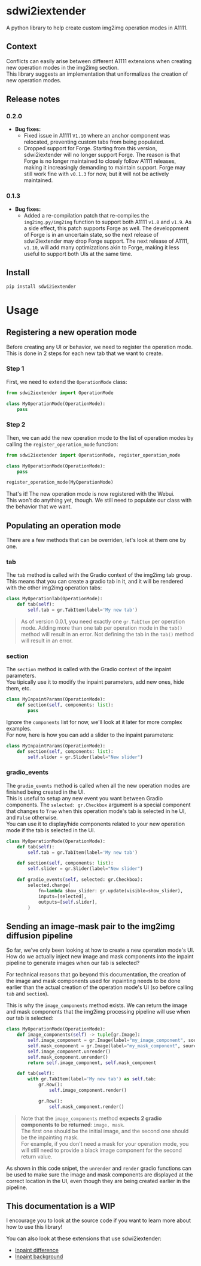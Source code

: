 # sdwi2iextender
A python library to help create custom img2img operation modes in A1111.  

## Context
Conflicts can easily arise between different A1111 extensions when creating new operation modes in the img2img section.  
This library suggests an implementation that uniformalizes the creation of new operation modes.  

## Release notes
### 0.2.0
- **Bug fixes:**
    - Fixed issue in A1111 `V1.10` where an anchor component was relocated, preventing custom tabs from being populated.
    - Dropped support for Forge. Starting from this version, sdwi2iextender will no longer support Forge. The reason is that Forge is no longer maintained to closely follow A1111 releases, making it increasingly demanding to maintain support. Forge may still work fine with `v0.1.3` for now, but it will not be actively maintained. 
### 0.1.3
- **Bug fixes:**
    - Added a re-compilation patch that re-compiles the `img2img.py/img2img` function to support both A1111 `v1.8` and `v1.9`. As a side effect, this patch supports Forge as well. The developpment of Forge is in an uncertain state, so the next release of sdwi2iextender may drop Forge support. The next release of A1111, `v1.10`, will add many optimizations akin to Forge, making it less useful to support both UIs at the same time. 

## Install
```
pip install sdwi2iextender
```

# Usage

## Registering a new operation mode
Before creating any UI or behavior, we need to register the operation mode.  
This is done in 2 steps for each new tab that we want to create.  

### Step 1
First, we need to extend the `OperationMode` class:
```py
from sdwi2iextender import OperationMode

class MyOperationMode(OperationMode):
    pass
```

### Step 2
Then, we can add the new operation mode to the list of operation modes by calling the `register_operation_mode` function:
```py
from sdwi2iextender import OperationMode, register_operation_mode

class MyOperationMode(OperationMode):
    pass

register_operation_mode(MyOperationMode)
```

That's it! The new operation mode is now registered with the Webui.  
This won't do anything yet, though. We still need to populate our class with the behavior that we want.  

## Populating an operation mode
There are a few methods that can be overriden, let's look at them one by one.  

### tab
The `tab` method is called with the Gradio context of the img2img tab group.  
This means that you can create a gradio tab in it, and it will be rendered with the other img2img operation tabs:  
```py
class MyOperationTab(OperationMode):
    def tab(self):
        self.tab = gr.TabItem(label='My new tab')

```

> As of version 0.0.1, you need exactly one `gr.TabItem` per operation mode. 
> Adding more than one tab per operation mode in the `tab()` method will result in an error. 
> Not defining the tab in the `tab()` method will result in an error.  

### section
The `section` method is called with the Gradio context of the inpaint parameters.  
You tipically use it to modify the inpaint parameters, add new ones, hide them, etc.  
```py
class MyInpaintParams(OperationMode):
    def section(self, components: list):
        pass
```

Ignore the `components` list for now, we'll look at it later for more complex examples.  
For now, here is how you can add a slider to the inpaint parameters:  
```py
class MyInpaintParams(OperationMode):
    def section(self, components: list):
        self.slider = gr.Slider(label="New slider")
```

### gradio_events
The `gradio_events` method is called when all the new operation modes are finished being created in the UI.  
This is useful to setup any new event you want between Gradio components. The `selected: gr.Checkbox` argument is a special component that changes to `True` when this operation mode's tab is selected in he UI, and `False` otherwise.  
You can use it to display/hide components related to your new operation mode if the tab is selected in the UI. 
```py
class MyOperationMode(OperationMode):
    def tab(self):
        self.tab = gr.TabItem(label='My new tab')

    def section(self, components: list):
        self.slider = gr.Slider(label="New slider")

    def gradio_events(self, selected: gr.Checkbox):
        selected.change(
            fn=lambda show_slider: gr.update(visible=show_slider),
            inputs=[selected],
            outputs=[self.slider],
        )
```

## Sending an image-mask pair to the img2img diffusion pipeline
So far, we've only been looking at how to create a new operation mode's UI.  
How do we actually inject new image and mask components into the inpaint pipeline to generate images when our tab is selected?  

For technical reasons that go beyond this documentation, the creation of the image and mask components used for inpainting needs to be done earlier than the actual creation of the operation mode's UI (so before calling `tab` and `section`).  

This is why the `image_components` method exists. We can return the image and mask components that the img2img processing pipeline will use when our tab is selected:  

```py
class MyOperationMode(OperationMode):
    def image_components(self) -> tuple[gr.Image]:
        self.image_component = gr.Image(label="my_image_component", source="upload", interactive=True, type="pil")
        self.mask_component = gr.Image(label="my_mask_component", source="upload", interactive=True, type="pil")
        self.image_component.unrender()
        self.mask_component.unrender()
        return self.image_component, self.mask_component

    def tab(self):
        with gr.TabItem(label='My new tab') as self.tab:
            gr.Row():
                self.image_component.render()

            gr.Row():
                self.mask_component.render()
```
> Note that the `image_components` method **expects 2 gradio components to be returned**: `image, mask`.  
> The first one should be the initial image, and the second one should be the inpainting mask.  
> For example, if you don't need a mask for your operation mode, you will still need to provide a black image component for the second return value.  

As shown in this code snipet, the `unrender` and `render` gradio functions can be used to make sure the image and mask components are displayed at the correct location in the UI, even though they are being created earlier in the pipeline.  

## This documentation is a WIP
I encourage you to look at the source code if you want to learn more about how to use this library!  

You can also look at these extensions that use sdwi2iextender:
- [Inpaint difference](https://github.com/John-WL/sd-webui-inpaint-difference)
- [Inpaint background](https://github.com/John-WL/sd-webui-inpaint-background)
